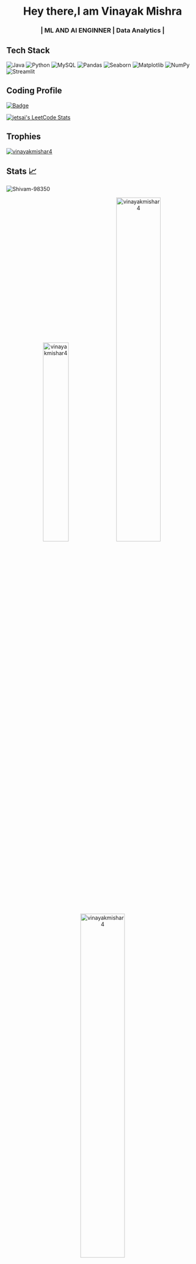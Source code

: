 <h1 align="center">Hey there,I am Vinayak Mishra</h1>
<h3 align="center">| ML AND AI ENGINNER | Data Analytics |</h3>

## Tech Stack
![Java](https://img.shields.io/badge/Java-ED8B00?style=for-the-badge&logo=java&logoColor=white)
![Python](https://img.shields.io/badge/Python-3776AB?style=for-the-badge&logo=python&logoColor=white)
![MySQL](https://img.shields.io/badge/MySQL-4479A1?style=for-the-badge&logo=mysql&logoColor=white)
![Pandas](https://img.shields.io/badge/Pandas-150458?style=for-the-badge&logo=pandas&logoColor=white)
![Seaborn](https://img.shields.io/badge/Seaborn-3776AB?style=for-the-badge&logo=seaborn&logoColor=white)
![Matplotlib](https://img.shields.io/badge/Matplotlib-000000?style=for-the-badge&logo=matplotlib&logoColor=white)
![NumPy](https://img.shields.io/badge/NumPy-013243?style=for-the-badge&logo=numpy&logoColor=white)
![Streamlit](https://img.shields.io/badge/Streamlit-FF4B4B?style=for-the-badge&logo=streamlit&logoColor=white)

## Coding Profile 

[![Badge](https://cp-logo.vercel.app/leetcode/vmaugust24?logo=true)](https://leetcode.com/u/vmaugust24/)

[![jetsai's LeetCode Stats](https://leetcode-stats.vercel.app/api?username=vmaugust24&theme=Dark&width=600)](https://leetcode.com/u/vmaugust24/)

## Trophies 

<p align="left"> <a href="https://github.com/ryo-ma/github-profile-trophy"><img src="https://github-profile-trophy.vercel.app/?username=vinayakmishar4" alt="vinayakmishar4" /></a> </p>

## Stats 📈
<p > <img align="center" src="https://komarev.com/ghpvc/?username=vinayakmishar4&label=Profile%20views&color=0e75b6&style=flat" alt="Shivam-98350" /> </p>
<p align="center"> <img width="36.5%" src="https://github-readme-stats.vercel.app/api/top-langs?username=vinayakmishar4&show_icons=true&theme=great-gatsby&title_color=ffffff&text_color=ffffff&locale=en&layout=compact&hide_border=true" alt="vinayakmishar4" />
<img width="48%" src="https://github-readme-stats.vercel.app/api?username=vinayakmishar4&show_icons=true&theme=vision-friendly-dark&hide_border=true&locale=en&hide_border=true" alt="vinayakmishar4" />
<img width="48%" src="https://github-readme-streak-stats.herokuapp.com/?user=vinayakmishar4&theme=highcontrast&hide_border=true" alt="vinayakmishar4" /> </p>

## Lets Connect 🤝

[![skills](https://skillicons.dev/icons?i=linkedin)](https://www.linkedin.com/in/vinayak-mishra-93003b1b3/)

[![skills](https://skillicons.dev/icons?i=github)](https://github.com/vinayakmishar4)

[![skills](https://skillicons.dev/icons?i=instagram)](https://www.instagram.com/vinayak_mishra4/)




